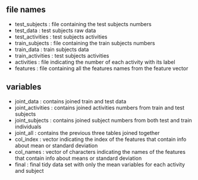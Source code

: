 ## file names

- test_subjects         : file containing the test subjects numbers
- test_data             : test subjects raw data
- test_activities       : test subjects activities
- train_subjects        : file containing the train subjects numbers
- train_data            : train subjects data
- train_activities      : test subjects activities 
- activities            : file indicating the number of each activity with its label
- features              : file containing all the features names from the feature vector

## variables

 - joint_data       : contains joined train and test data
 - joint_activities : contains joined activities numbers from train and test subjects
 - joint_subjects   : contains joined subject numbers from both test and train individuals
 - joint_all        : contains the previous three tables joined together
 - col_index        : vector indicating the index of the features that contain info about mean or standard deviation
 - col_names        : vector of characters indicating the names of the features that contain info about means or standard deviation
 - final            : final tidy data set with only the mean variables for each activity and subject
